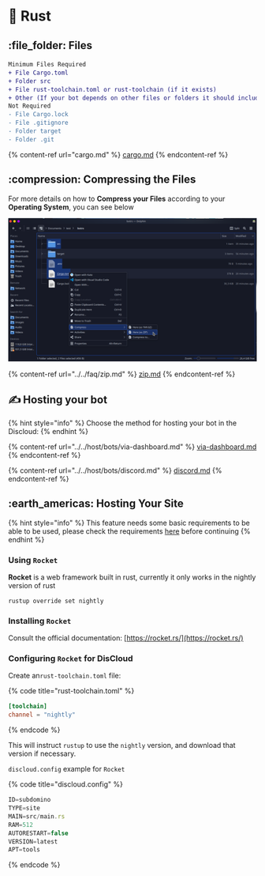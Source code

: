 # 🦀 Rust

## :file\_folder: Files

```diff
Minimum Files Required
+ File Cargo.toml
+ Folder src
+ File rust-toolchain.toml or rust-toolchain (if it exists)
+ Other (If your bot depends on other files or folders it should include)
Not Required
- File Cargo.lock
- File .gitignore
- Folder target
- Folder .git
```

{% content-ref url="cargo.md" %}
[cargo.md](cargo.md)
{% endcontent-ref %}

## :compression: Compressing the Files

For more details on how to **Compress your Files** according to your **Operating System**, you can see below

![](../../../.gitbook/assets/zip-botrs.png)

{% content-ref url="../../faq/zip.md" %}
[zip.md](../../faq/zip.md)
{% endcontent-ref %}

## ✍ Hosting your bot

{% hint style="info" %}
Choose the method for hosting your bot in the Discloud:
{% endhint %}

{% content-ref url="../../host/bots/via-dashboard.md" %}
[via-dashboard.md](../../host/bots/via-dashboard.md)
{% endcontent-ref %}

{% content-ref url="../../host/bots/discord.md" %}
[discord.md](../../host/bots/discord.md)
{% endcontent-ref %}

## :earth\_americas: Hosting Your Site

{% hint style="info" %}
This feature needs some basic requirements to be able to be used, please check the requirements [here](../../host/sites/#requirements) before continuing
{% endhint %}

### Using `Rocket`

**Rocket** is a web framework built in rust, currently it only works in the nightly version of rust

```shell
rustup override set nightly
```

### Installing `Rocket`

Consult the official documentation: [https://rocket.rs/](https://rocket.rs/)

### Configuring `Rocket` for DisCloud

Create an`rust-toolchain.toml` file:

{% code title="rust-toolchain.toml" %}
```toml
[toolchain]
channel = "nightly"
```
{% endcode %}

This will instruct `rustup` to use the `nightly` version, and download that version if necessary.

`discloud.config` example for `Rocket`

{% code title="discloud.config" %}
```typescript
ID=subdomino
TYPE=site
MAIN=src/main.rs
RAM=512
AUTORESTART=false
VERSION=latest
APT=tools
```
{% endcode %}
